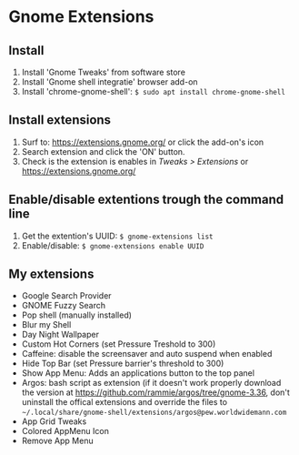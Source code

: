 # Gnome Extensions

## Install
1. Install 'Gnome Tweaks' from software store
2. Install 'Gnome shell integratie' browser add-on
3. Install 'chrome-gnome-shell': ``$ sudo apt install chrome-gnome-shell``

## Install extensions
1. Surf to: https://extensions.gnome.org/ or click the add-on's icon
2. Search extension and click the 'ON' button.
3. Check is the extension is enables in *Tweaks > Extensions* or https://extensions.gnome.org/

## Enable/disable extentions trough the command line
1. Get the extention's UUID: ``$ gnome-extensions list``
2. Enable/disable: ``$ gnome-extensions enable UUID``

## My extensions
- Google Search Provider
- GNOME Fuzzy Search
- Pop shell (manually installed)
- Blur my Shell
- Day Night Wallpaper
- Custom Hot Corners (set Pressure Treshold to 300)
- Caffeine: disable the screensaver and auto suspend when enabled
- Hide Top Bar (set Pressure barrier's threshold to 300)
- Show App Menu: Adds an applications button to the top panel
- Argos: bash script as extension (if it doesn't work properly download the version at https://github.com/rammie/argos/tree/gnome-3.36, don't uninstall the offical extensions and override the files to `~/.local/share/gnome-shell/extensions/argos@pew.worldwidemann.com`
- App Grid Tweaks
- Colored AppMenu Icon
- Remove App Menu
